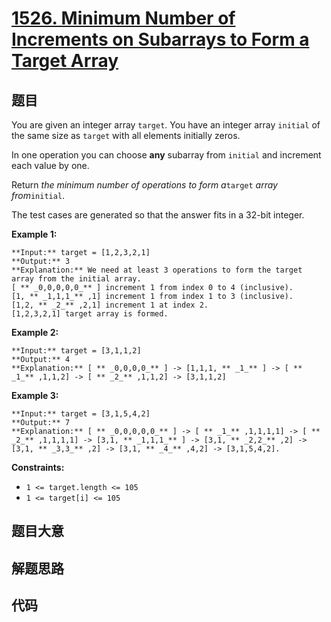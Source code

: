 # [1526. Minimum Number of Increments on Subarrays to Form a Target Array](https://leetcode.com/problems/minimum-number-of-increments-on-subarrays-to-form-a-target-array)

## 题目

You are given an integer array `target`. You have an integer array `initial`
of the same size as `target` with all elements initially zeros.

In one operation you can choose **any** subarray from `initial` and increment
each value by one.

Return _the minimum number of operations to form a_`target` _array
from_`initial`.

The test cases are generated so that the answer fits in a 32-bit integer.



**Example 1:**

    
    
    **Input:** target = [1,2,3,2,1]
    **Output:** 3
    **Explanation:** We need at least 3 operations to form the target array from the initial array.
    [ ** _0,0,0,0,0_** ] increment 1 from index 0 to 4 (inclusive).
    [1, ** _1,1,1_** ,1] increment 1 from index 1 to 3 (inclusive).
    [1,2, ** _2_** ,2,1] increment 1 at index 2.
    [1,2,3,2,1] target array is formed.
    

**Example 2:**

    
    
    **Input:** target = [3,1,1,2]
    **Output:** 4
    **Explanation:** [ ** _0,0,0,0_** ] -> [1,1,1, ** _1_** ] -> [ ** _1_** ,1,1,2] -> [ ** _2_** ,1,1,2] -> [3,1,1,2]
    

**Example 3:**

    
    
    **Input:** target = [3,1,5,4,2]
    **Output:** 7
    **Explanation:** [ ** _0,0,0,0,0_** ] -> [ ** _1_** ,1,1,1,1] -> [ ** _2_** ,1,1,1,1] -> [3,1, ** _1,1,1_** ] -> [3,1, ** _2,2_** ,2] -> [3,1, ** _3,3_** ,2] -> [3,1, ** _4_** ,4,2] -> [3,1,5,4,2].
    



**Constraints:**

  * `1 <= target.length <= 105`
  * `1 <= target[i] <= 105`


## 题目大意

## 解题思路

## 代码

```javascript

```
